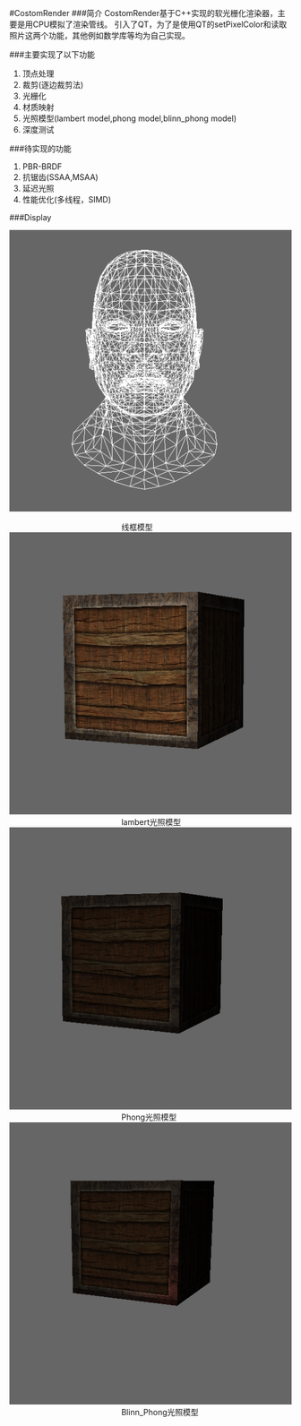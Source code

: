 #CostomRender
###简介
CostomRender基于C++实现的软光栅化渲染器，主要是用CPU模拟了渲染管线。
引入了QT，为了是使用QT的setPixelColor和读取照片这两个功能，其他例如数学库等均为自己实现。

###主要实现了以下功能

1. 顶点处理
2. 裁剪(逐边裁剪法)
3. 光栅化
4. 材质映射
5. 光照模型(lambert model,phong model,blinn_phong model)
6. 深度测试

###待实现的功能
1. PBR-BRDF 
2. 抗锯齿(SSAA,MSAA)
3. 延迟光照
4. 性能优化(多线程，SIMD)

###Display

![](/photo/%E7%BA%BF%E6%A1%86.png "线框模型")  

&emsp;&emsp;&emsp;&emsp;&emsp;&emsp;&emsp;&emsp;&emsp;&emsp;&emsp;&emsp;&emsp;&emsp; 线框模型
![](/photo/Lamert%20model.png "lambert光照模型")
&emsp;&emsp;&emsp;&emsp;&emsp;&emsp;&emsp;&emsp;&emsp;&emsp;&emsp;&emsp;&emsp;&emsp; lambert光照模型
![](/photo/Phong%20model.png "Phong光照模型")
&emsp;&emsp;&emsp;&emsp;&emsp;&emsp;&emsp;&emsp;&emsp;&emsp;&emsp;&emsp;&emsp;&emsp; Phong光照模型
![](/photo/Blinn_phong%20model.png "Blinn_Phong光照模型")
&emsp;&emsp;&emsp;&emsp;&emsp;&emsp;&emsp;&emsp;&emsp;&emsp;&emsp;&emsp;&emsp;&emsp; Blinn_Phong光照模型

